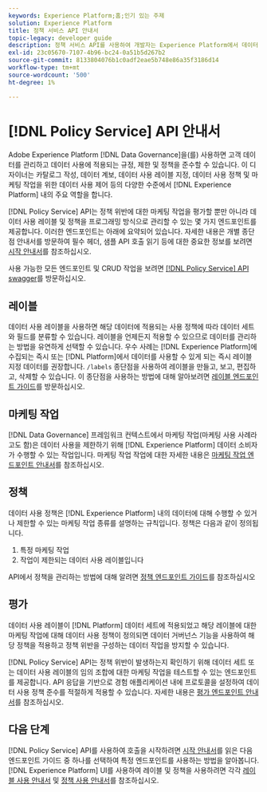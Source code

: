```yaml
---
keywords: Experience Platform;홈;인기 있는 주제
solution: Experience Platform
title: 정책 서비스 API 안내서
topic-legacy: developer guide
description: 정책 서비스 API를 사용하여 개발자는 Experience Platform에서 데이터 사용 레이블 및 정책을 관리할 수 있습니다. API를 사용하여 주요 작업을 수행하는 방법을 알아보려면 이 안내서를 따르십시오.
exl-id: 23c05670-7107-4b96-bc24-0a51b5d267b2
source-git-commit: 8133804076b1c0adf2eae5b748e86a35f3186d14
workflow-type: tm+mt
source-wordcount: '500'
ht-degree: 1%

---
```


# [!DNL Policy Service] API 안내서

Adobe Experience Platform [!DNL Data Governance]을(를) 사용하면 고객 데이터를 관리하고 데이터 사용에 적용되는 규정, 제한 및 정책을 준수할 수 있습니다. 이 디자이너는 카탈로그 작성, 데이터 계보, 데이터 사용 레이블 지정, 데이터 사용 정책 및 마케팅 작업을 위한 데이터 사용 제어 등의 다양한 수준에서 [!DNL Experience Platform] 내의 주요 역할을 합니다.

[!DNL Policy Service] API는 정책 위반에 대한 마케팅 작업을 평가할 뿐만 아니라 데이터 사용 레이블 및 정책을 프로그래밍 방식으로 관리할 수 있는 몇 가지 엔드포인트를 제공합니다. 이러한 엔드포인트는 아래에 요약되어 있습니다. 자세한 내용은 개별 종단점 안내서를 방문하여 필수 헤더, 샘플 API 호출 읽기 등에 대한 중요한 정보를 보려면 [시작 안내서](./getting-started.md)를 참조하십시오.

사용 가능한 모든 엔드포인트 및 CRUD 작업을 보려면 [[!DNL Policy Service] API swagger](https://www.adobe.io/experience-platform-apis/references/policy-service/)를 방문하십시오.

## 레이블

데이터 사용 레이블을 사용하면 해당 데이터에 적용되는 사용 정책에 따라 데이터 세트와 필드를 분류할 수 있습니다. 레이블을 언제든지 적용할 수 있으므로 데이터를 관리하는 방법을 유연하게 선택할 수 있습니다. 우수 사례는 [!DNL Experience Platform]에 수집되는 즉시 또는 [!DNL Platform]에서 데이터를 사용할 수 있게 되는 즉시 레이블 지정 데이터를 권장합니다. `/labels` 종단점을 사용하여 레이블을 만들고, 보고, 편집하고, 삭제할 수 있습니다. 이 종단점을 사용하는 방법에 대해 알아보려면 [레이블 엔드포인트 가이드](./labels.md)를 방문하십시오.

## 마케팅 작업

[!DNL Data Governance] 프레임워크 컨텍스트에서 마케팅 작업(마케팅 사용 사례라고도 함)은 데이터 사용을 제한하기 위해 [!DNL Experience Platform] 데이터 소비자가 수행할 수 있는 작업입니다. 마케팅 작업 작업에 대한 자세한 내용은 [마케팅 작업 엔드포인트 안내서](./marketing-actions.md)를 참조하십시오.

## 정책

데이터 사용 정책은 [!DNL Experience Platform] 내의 데이터에 대해 수행할 수 있거나 제한할 수 있는 마케팅 작업 종류를 설명하는 규칙입니다. 정책은 다음과 같이 정의됩니다.

1. 특정 마케팅 작업
1. 작업이 제한되는 데이터 사용 레이블입니다

API에서 정책을 관리하는 방법에 대해 알려면 [정책 엔드포인트 가이드](./policies.md)를 참조하십시오

## 평가

데이터 사용 레이블이 [!DNL Platform] 데이터 세트에 적용되었고 해당 레이블에 대한 마케팅 작업에 대해 데이터 사용 정책이 정의되면 데이터 거버넌스 기능을 사용하여 해당 정책을 적용하고 정책 위반을 구성하는 데이터 작업을 방지할 수 있습니다.

[!DNL Policy Service] API는 정책 위반이 발생하는지 확인하기 위해 데이터 세트 또는 데이터 사용 레이블의 임의 조합에 대한 마케팅 작업을 테스트할 수 있는 엔드포인트를 제공합니다. API 응답을 기반으로 경험 애플리케이션 내에 프로토콜을 설정하여 데이터 사용 정책 준수를 적절하게 적용할 수 있습니다. 자세한 내용은 [평가 엔드포인트 안내서](./evaluation.md)를 참조하십시오.

## 다음 단계

[!DNL Policy Service] API를 사용하여 호출을 시작하려면 [시작 안내서](./getting-started.md)를 읽은 다음 엔드포인트 가이드 중 하나를 선택하여 특정 엔드포인트를 사용하는 방법을 알아봅니다. [!DNL Experience Platform] UI를 사용하여 레이블 및 정책을 사용하려면 각각 [레이블 사용 안내서](../labels/user-guide.md) 및 [정책 사용 안내서](../policies/user-guide.md)를 참조하십시오.
